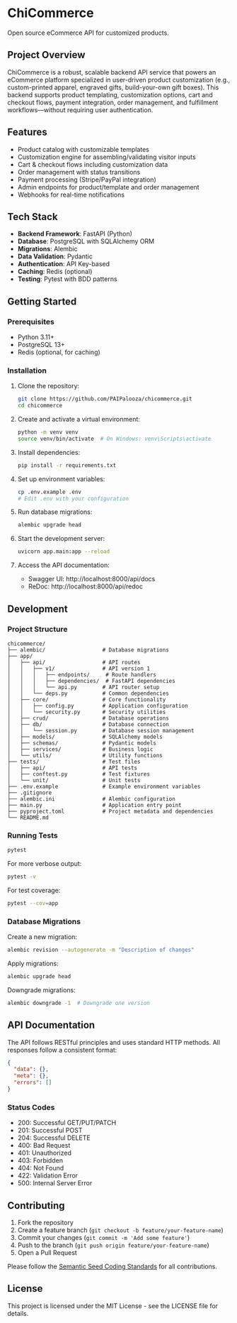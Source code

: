 # ChiCommerce

Open source eCommerce API for customized products.

## Project Overview

ChiCommerce is a robust, scalable backend API service that powers an eCommerce platform specialized in user-driven product customization (e.g., custom-printed apparel, engraved gifts, build-your-own gift boxes). This backend supports product templating, customization options, cart and checkout flows, payment integration, order management, and fulfillment workflows—without requiring user authentication.

## Features

- Product catalog with customizable templates
- Customization engine for assembling/validating visitor inputs
- Cart & checkout flows including customization data
- Order management with status transitions
- Payment processing (Stripe/PayPal integration)
- Admin endpoints for product/template and order management
- Webhooks for real-time notifications

## Tech Stack

- **Backend Framework**: FastAPI (Python)
- **Database**: PostgreSQL with SQLAlchemy ORM
- **Migrations**: Alembic
- **Data Validation**: Pydantic
- **Authentication**: API Key-based
- **Caching**: Redis (optional)
- **Testing**: Pytest with BDD patterns

## Getting Started

### Prerequisites

- Python 3.11+
- PostgreSQL 13+
- Redis (optional, for caching)

### Installation

1. Clone the repository:
   ```bash
   git clone https://github.com/PAIPalooza/chicommerce.git
   cd chicommerce
   ```

2. Create and activate a virtual environment:
   ```bash
   python -m venv venv
   source venv/bin/activate  # On Windows: venv\Scripts\activate
   ```

3. Install dependencies:
   ```bash
   pip install -r requirements.txt
   ```

4. Set up environment variables:
   ```bash
   cp .env.example .env
   # Edit .env with your configuration
   ```

5. Run database migrations:
   ```bash
   alembic upgrade head
   ```

6. Start the development server:
   ```bash
   uvicorn app.main:app --reload
   ```

7. Access the API documentation:
   - Swagger UI: http://localhost:8000/api/docs
   - ReDoc: http://localhost:8000/api/redoc

## Development

### Project Structure

```
chicommerce/
├── alembic/                  # Database migrations
├── app/
│   ├── api/                  # API routes
│   │   ├── v1/               # API version 1
│   │   │   ├── endpoints/     # Route handlers
│   │   │   ├── dependencies/  # FastAPI dependencies
│   │   │   └── api.py        # API router setup
│   │   └── deps.py           # Common dependencies
│   ├── core/                 # Core functionality
│   │   ├── config.py         # Application configuration
│   │   └── security.py       # Security utilities
│   ├── crud/                 # Database operations
│   ├── db/                   # Database connection
│   │   └── session.py        # Database session management
│   ├── models/               # SQLAlchemy models
│   ├── schemas/              # Pydantic models
│   ├── services/             # Business logic
│   └── utils/                # Utility functions
├── tests/                    # Test files
│   ├── api/                  # API tests
│   ├── conftest.py           # Test fixtures
│   └── unit/                 # Unit tests
├── .env.example              # Example environment variables
├── .gitignore
├── alembic.ini               # Alembic configuration
├── main.py                   # Application entry point
├── pyproject.toml            # Project metadata and dependencies
└── README.md
```

### Running Tests

```bash
pytest
```

For more verbose output:

```bash
pytest -v
```

For test coverage:

```bash
pytest --cov=app
```

### Database Migrations

Create a new migration:

```bash
alembic revision --autogenerate -m "Description of changes"
```

Apply migrations:

```bash
alembic upgrade head
```

Downgrade migrations:

```bash
alembic downgrade -1  # Downgrade one version
```

## API Documentation

The API follows RESTful principles and uses standard HTTP methods. All responses follow a consistent format:

```json
{
  "data": {},
  "meta": {},
  "errors": []
}
```

### Status Codes

- 200: Successful GET/PUT/PATCH
- 201: Successful POST
- 204: Successful DELETE
- 400: Bad Request
- 401: Unauthorized
- 403: Forbidden
- 404: Not Found
- 422: Validation Error
- 500: Internal Server Error

## Contributing

1. Fork the repository
2. Create a feature branch (`git checkout -b feature/your-feature-name`)
3. Commit your changes (`git commit -m 'Add some feature'`)
4. Push to the branch (`git push origin feature/your-feature-name`)
5. Open a Pull Request

Please follow the [Semantic Seed Coding Standards](./RULES.md) for all contributions.

## License

This project is licensed under the MIT License - see the LICENSE file for details.
